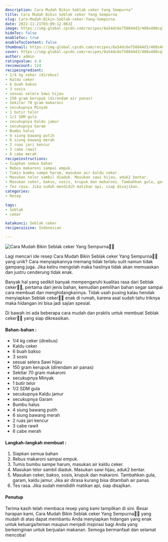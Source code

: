 ```yaml
---
description: Cara Mudah Bikin Seblak ceker Yang Sempurna"
title: Cara Mudah Bikin Seblak ceker Yang Sempurna
slug: Cara-Mudah-Bikin-Seblak-ceker-Yang-Sempurna
date: 2022-11-21T03:09:12.063Z
image: https://img-global.cpcdn.com/recipes/8a54dc6e750844d3/400x400cq70/photo.jpg
hideToc: false
enableToc: true
enableTocContent: false
thumbnail: https://img-global.cpcdn.com/recipes/8a54dc6e750844d3/400x400cq70/photo.jpg
cover: https://img-global.cpcdn.com/recipes/8a54dc6e750844d3/400x400cq70/photo.jpg
author: admin
ratingvalue: 4.8
reviewcount: 124
recipeingredient:
- 1/4 kg ceker (direbus)
- Kaldu ceker
- 6 buah bakso
- 3 sosis
- sesuai selera Sawi hijau
- 150 gram kerupuk (direndam air panas)
- Sekitar 70 gram makaroni
- secukupnya Minyak
- 1 butir telor
- 1/2 SDM gula
- secukupnya Kaldu jamur
- secukupnya Garam
- Bumbu halus
- 4 siung bawang putih
- 6 siung bawang merah
- 2 ruas jari kencur
- 3 cabe rawit
- 6 cabe merah
recipeinstructions:
- Siapkan semua bahan
- Rebus makaroni sampai empuk.
- Tumis bumbu sampe harum, masukan air kaldu ceker.
- Masukan telor sambil diaduk. Masukan sawi hijau, aduk2 bentar.
- Masukan ceker, bakso, sosis, krupuk dan makaroni. Tambahkan gula, garam, kaldu jamur. Jika air dirasa kurang bisa ditambah air panas
- Tes rasa. Jika sudah mendidih matikan api, siap disajikan.
categories:
- Resep

tags:
- Seblak
- ceker

katakunci: Seblak ceker
recipecuisine: Indonesian

---
```


![Cara Mudah Bikin Seblak ceker Yang Sempurna👩‍🍳](https://img-global.cpcdn.com/recipes/8a54dc6e750844d3/400x400cq70/photo.jpg)

Lagi mencari ide resep Cara Mudah Bikin Seblak ceker Yang Sempurna👩‍🍳 yang unik? Cara menyiapkannya memang tidak terlalu sulit namun tidak gampang juga. Jika keliru mengolah maka hasilnya tidak akan memuaskan dan justru cenderung tidak enak.

Banyak hal yang sedikit banyak mempengaruhi kualitas rasa dari Seblak ceker👩‍🍳, pertama dari jenis bahan, kemudian pemilihan bahan segar sampai cara membuat dan menghidangkannya. Tidak usah pusing kalau hendak menyiapkan Seblak ceker👩‍🍳 enak di rumah, karena asal sudah tahu triknya maka hidangan ini bisa jadi sajian spesial.

Di bawah ini ada beberapa cara mudah dan praktis untuk membuat Seblak ceker👩‍🍳 yang siap dikreasikan.

<!--inarticleads1-->

#### Bahan-bahan :

- 1/4 kg ceker (direbus)
- Kaldu ceker
- 6 buah bakso
- 3 sosis
- sesuai selera Sawi hijau
- 150 gram kerupuk (direndam air panas)
- Sekitar 70 gram makaroni
- secukupnya Minyak
- 1 butir telor
- 1/2 SDM gula
- secukupnya Kaldu jamur
- secukupnya Garam
- Bumbu halus
- 4 siung bawang putih
- 6 siung bawang merah
- 2 ruas jari kencur
- 3 cabe rawit
- 6 cabe merah

<!--inarticleads2-->

#### Langkah-langkah membuat :

1. Siapkan semua bahan
1. Rebus makaroni sampai empuk.
1. Tumis bumbu sampe harum, masukan air kaldu ceker.
1. Masukan telor sambil diaduk. Masukan sawi hijau, aduk2 bentar.
1. Masukan ceker, bakso, sosis, krupuk dan makaroni. Tambahkan gula, garam, kaldu jamur. Jika air dirasa kurang bisa ditambah air panas
1. Tes rasa. Jika sudah mendidih matikan api, siap disajikan.

#### Penutup

Terima kasih telah membaca resep yang kami tampilkan di sini. Besar harapan kami, Cara Mudah Bikin Seblak ceker Yang Sempurna👩‍🍳 yang mudah di atas dapat membantu Anda menyiapkan hidangan yang enak untuk keluarga/teman maupun menjadi inspirasi bagi Anda yang berkeinginan untuk berjualan makanan. Semoga bermanfaat dan selamat mencoba!